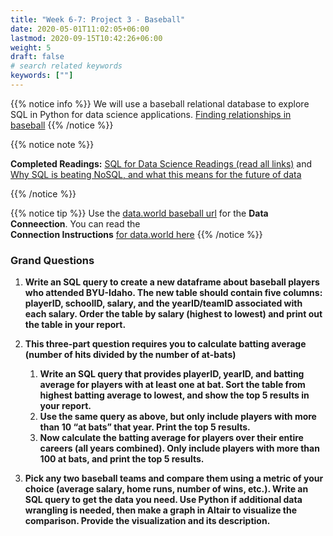 ```yaml
---
title: "Week 6-7: Project 3 - Baseball"
date: 2020-05-01T11:02:05+06:00
lastmod: 2020-09-15T10:42:26+06:00
weight: 5
draft: false
# search related keywords
keywords: [""]
---
```



{{% notice info %}}
We will use a baseball relational database to explore SQL in Python for data science applications. [Finding relationships in baseball](../../projects/project-4/)
{{% /notice %}}


{{% notice note %}}

**Completed Readings:** [SQL for Data Science Readings (read all links)](../../course-materials/sql-for-data-science/)
 and [Why SQL is beating NoSQL, and what this means for the future of data](https://blog.timescale.com/blog/why-sql-beating-nosql-what-this-means-for-future-of-data-time-series-database-348b777b847a/)


{{% /notice %}}

{{% notice tip %}}
Use the [data.world baseball url](https://data.world/byuidss/cse-250-baseball-database) for the __Data Conneection__. You can read the    
__Connection Instructions__ [for data.world here](../../course-materials/sql-for-data-science/)
{{% /notice %}}

### Grand Questions

1. __Write an SQL query to create a new dataframe about baseball players who attended BYU-Idaho. The new table should contain five columns: playerID, schoolID, salary, and the yearID/teamID associated with each salary. Order the table by salary (highest to lowest) and print out the table in your report.__

2. __This three-part question requires you to calculate batting average (number of hits divided by the number of at-bats)__

    1. __Write an SQL query that provides playerID, yearID, and batting average for players with at least one at bat. Sort the table from highest batting average to lowest, and show the top 5 results in your report.__
    2. __Use the same query as above, but only include players with more than 10 “at bats” that year. Print the top 5 results.__
    3. __Now calculate the batting average for players over their entire careers (all years combined). Only include players with more than 100 at bats, and print the top 5 results.__

3. __Pick any two baseball teams and compare them using a metric of your choice (average salary, home runs, number of wins, etc.). Write an SQL query to get the data you need. Use Python if additional data wrangling is needed, then make a graph in Altair to visualize the comparison. Provide the visualization and its description.__  
